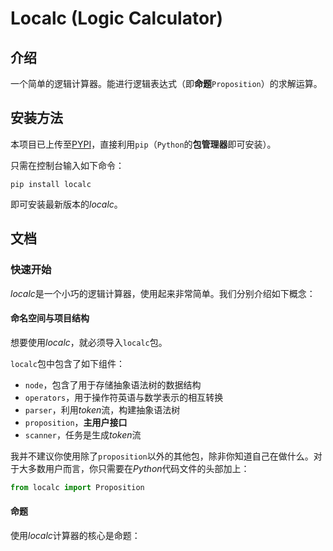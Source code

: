 # Localc (Logic Calculator)

## 介绍
一个简单的逻辑计算器。能进行逻辑表达式（即**命题**```Proposition```）的求解运算。

## 安装方法

本项目已上传至[PYPI](https://pypi.org/project/localc/)，直接利用```pip```（```Python```的**包管理器**即可安装）。

只需在控制台输入如下命令：

```
pip install localc
```

即可安装最新版本的*localc*。

## 文档

### 快速开始

*localc*是一个小巧的逻辑计算器，使用起来非常简单。我们分别介绍如下概念：

#### 命名空间与项目结构

想要使用*localc*，就必须导入```localc```包。

```localc```包中包含了如下组件：

- ```node```，包含了用于存储抽象语法树的数据结构
- ```operators```，用于操作符英语与数学表示的相互转换
- ```parser```，利用*token*流，构建抽象语法树
- ```proposition```，**主用户接口**
- ```scanner```，任务是生成*token*流

我并不建议你使用除了```proposition```以外的其他包，除非你知道自己在做什么。对于大多数用户而言，你只需要在*Python*代码文件的头部加上：

```python
from localc import Proposition
```

#### 命题

使用*localc*计算器的核心是命题：
